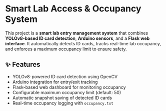 # Smart Lab Access & Occupancy System

This project is a **smart lab entry management system** that combines **YOLOv8-based ID card detection**, **Arduino sensors**, and a **Flask web interface**. It automatically detects ID cards, tracks real-time lab occupancy, and enforces a maximum occupancy limit to ensure safety.

## ✨ Features
- YOLOv8-powered ID card detection using OpenCV  
- Arduino integration for entry/exit tracking  
- Flask-based web dashboard for monitoring occupancy  
- Configurable maximum occupancy limit (default: 50)  
- Automatic snapshot saving of detected ID cards  
- Real-time occupancy logging with `occupancy.txt`  
